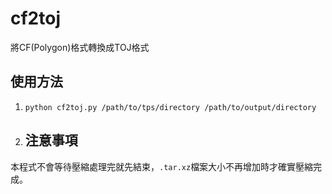 # cf2toj
將CF(Polygon)格式轉換成TOJ格式

## 使用方法
1. `python cf2toj.py /path/to/tps/directory /path/to/output/directory`

2. ## 注意事項
本程式不會等待壓縮處理完就先結束，`.tar.xz`檔案大小不再增加時才確實壓縮完成。
